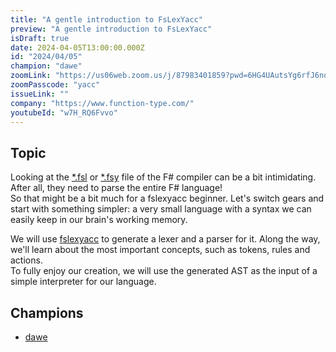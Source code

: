 ```yaml
---
title: "A gentle introduction to FsLexYacc"
preview: "A gentle introduction to FsLexYacc"
isDraft: true
date: 2024-04-05T13:00:00.000Z
id: "2024/04/05"
champion: "dawe"
zoomLink: "https://us06web.zoom.us/j/87983401859?pwd=6HG4UAutsYg6rfJ6nqjEG376RyYLmL.1"
zoomPasscode: "yacc"
issueLink: ""
company: "https://www.function-type.com/"
youtubeId: "w7H_RQ6Fvvo"
---
```


## Topic

Looking at the [\*.fsl](https://github.com/dotnet/fsharp/blob/main/src/Compiler/lex.fsl) or [\*.fsy](https://github.com/dotnet/fsharp/blob/main/src/Compiler/pars.fsy) file of the F# compiler can be a bit intimidating. After all, they need to parse the entire F# language!  
So that might be a bit much for a fslexyacc beginner.
Let's switch gears and start with something simpler: a very small language with a syntax we can easily keep in our brain's working memory.

We will use [fslexyacc](https://fsprojects.github.io/FsLexYacc/) to generate a lexer and a parser for it. Along the way, we'll learn about the most important concepts, such as tokens, rules and actions.  
To fully enjoy our creation, we will use the generated AST as the input of a simple interpreter for our language.

## Champions

- [dawe](https://github.com/dawedawe)
